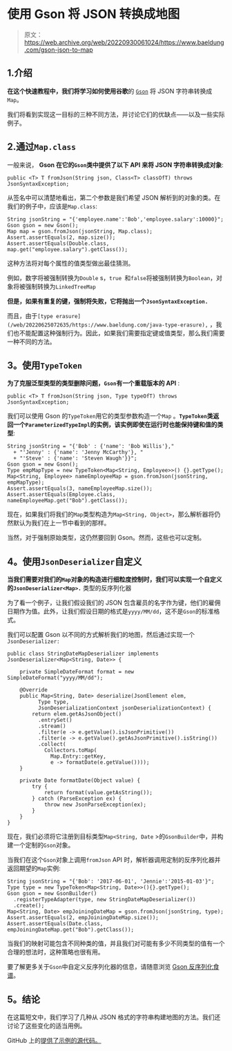 # 使用 Gson 将 JSON 转换成地图

> 原文：<https://web.archive.org/web/20220930061024/https://www.baeldung.com/gson-json-to-map>

## 1.介绍

**在这个快速教程中，我们将学习如何使用谷歌**的 [`Gson`](https://web.archive.org/web/20220625072635/https://github.com/google/gson) 将 JSON 字符串转换成`Map`。

我们将看到实现这一目标的三种不同方法，并讨论它们的优缺点——以及一些实际例子。

## 2.通过`Map.class`

一般来说， **Gson 在它的`Gson`类中提供了以下 API 来将 JSON 字符串转换成对象**:

```
public <T> T fromJson(String json, Class<T> classOfT) throws JsonSyntaxException;
```

从签名中可以清楚地看出，第二个参数是我们希望 JSON 解析到的对象的类。在我们的例子中，应该是`Map.class`:

```
String jsonString = "{'employee.name':'Bob','employee.salary':10000}";
Gson gson = new Gson();
Map map = gson.fromJson(jsonString, Map.class);
Assert.assertEquals(2, map.size());
Assert.assertEquals(Double.class, map.get("employee.salary").getClass());
```

这种方法将对每个属性的值类型做出最佳猜测。

例如，数字将被强制转换为`Double` s，`true `和`false`将被强制转换为`Boolean`，对象将被强制转换为`LinkedTreeMap`

**但是，如果有重复的键，强制将失败，它将抛出一个`JsonSyntaxException.`**

而且，由于`[type erasure](/web/20220625072635/https://www.baeldung.com/java-type-erasure),` ，我们也不能配置这种强制行为。因此，如果我们需要指定键或值类型，那么我们需要一种不同的方法。

## 3。使用`TypeToken`

**为了克服泛型类型的类型删除问题，`Gson`有一个重载版本的 API** :

```
public <T> T fromJson(String json, Type typeOfT) throws JsonSyntaxException;
```

我们可以使用 Gson 的`TypeToken`用它的类型参数构造一个`Map` 。**`TypeToken`类返回一个`ParameterizedTypeImpl`的实例，该实例即使在运行时也能保持键和值的类型**:

```
String jsonString = "{'Bob' : {'name': 'Bob Willis'},"
  + "'Jenny' : {'name': 'Jenny McCarthy'}, "
  + "'Steve' : {'name': 'Steven Waugh'}}";
Gson gson = new Gson();
Type empMapType = new TypeToken<Map<String, Employee>>() {}.getType();
Map<String, Employee> nameEmployeeMap = gson.fromJson(jsonString, empMapType);
Assert.assertEquals(3, nameEmployeeMap.size());
Assert.assertEquals(Employee.class, nameEmployeeMap.get("Bob").getClass()); 
```

现在，如果我们将我们的`Map`类型构造为`Map<String, Object>`，那么解析器将仍然默认为我们在上一节中看到的那样。

当然，对于强制原始类型，这仍然要回到 Gson。然而，这些也可以定制。

## 4。使用`JsonDeserializer`自定义

**当我们需要对我们的`Map`对象的构造进行细粒度控制时，我们可以实现一个自定义的`JsonDeserializer<Map>.`** 类型的反序列化器

为了看一个例子，让我们假设我们的 JSON 包含雇员的名字作为键，他们的雇佣日期作为值。此外，让我们假设日期的格式是`yyyy/MM/dd`，这不是`Gson`的标准格式。

我们可以配置 Gson 以不同的方式解析我们的地图，然后通过实现一个`JsonDeserializer:`

```
public class StringDateMapDeserializer implements JsonDeserializer<Map<String, Date>> {

    private SimpleDateFormat format = new SimpleDateFormat("yyyy/MM/dd");

    @Override
    public Map<String, Date> deserialize(JsonElement elem,
          Type type,
          JsonDeserializationContext jsonDeserializationContext) {
        return elem.getAsJsonObject()
          .entrySet()
          .stream()
          .filter(e -> e.getValue().isJsonPrimitive())
          .filter(e -> e.getValue().getAsJsonPrimitive().isString())
          .collect(
            Collectors.toMap(
              Map.Entry::getKey,
              e -> formatDate(e.getValue())));
    }

    private Date formatDate(Object value) {
        try {
            return format(value.getAsString());
        } catch (ParseException ex) {
            throw new JsonParseException(ex);
        }
    }
} 
```

现在，我们必须将它注册到目标类型`Map<String, Date` >的`GsonBuilder`中，并构建一个定制的`Gson`对象。

当我们在这个`Gson`对象上调用`fromJson` API 时，解析器调用定制的反序列化器并返回期望的`Map`实例:

```
String jsonString = "{'Bob': '2017-06-01', 'Jennie':'2015-01-03'}";
Type type = new TypeToken<Map<String, Date>>(){}.getType();
Gson gson = new GsonBuilder()
  .registerTypeAdapter(type, new StringDateMapDeserializer())
  .create();
Map<String, Date> empJoiningDateMap = gson.fromJson(jsonString, type);
Assert.assertEquals(2, empJoiningDateMap.size());
Assert.assertEquals(Date.class, empJoiningDateMap.get("Bob").getClass()); 
```

当我们的映射可能包含不同种类的值，并且我们对可能有多少不同类型的值有一个合理的想法时，这种策略也很有用。

要了解更多关于`Gson`中自定义反序列化器的信息，请随意浏览 [Gson 反序列化食谱](/web/20220625072635/https://www.baeldung.com/gson-deserialization-guide)。

## 5。结论

在这篇短文中，我们学习了几种从 JSON 格式的字符串构建地图的方法。我们还讨论了这些变化的适当用例。

GitHub 上的[提供了示例的源代码。](https://web.archive.org/web/20220625072635/https://github.com/eugenp/tutorials/tree/master/json-modules/gson)